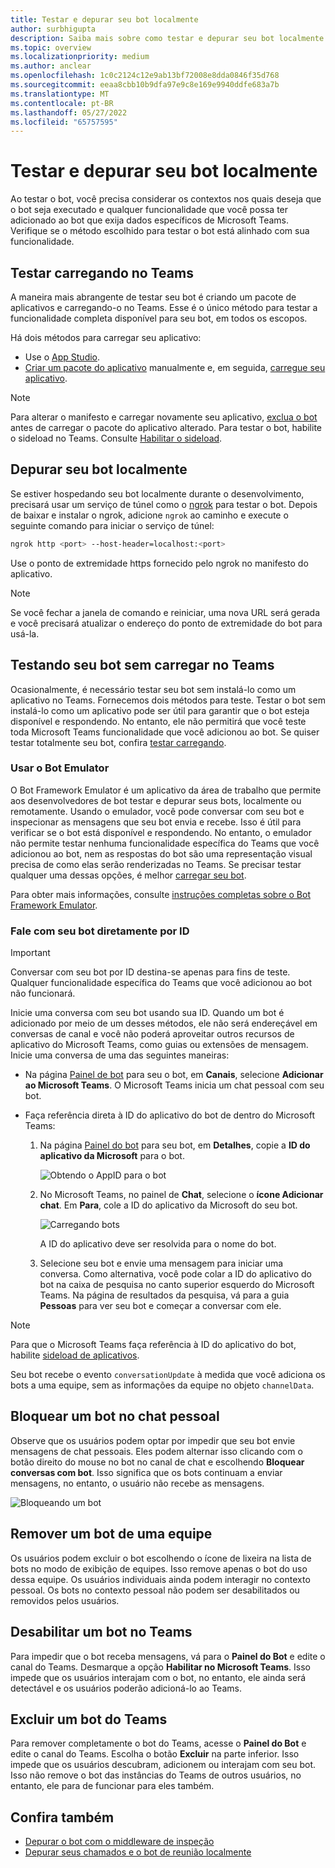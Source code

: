```yaml
---
title: Testar e depurar seu bot localmente
author: surbhigupta
description: Saiba mais sobre como testar e depurar seu bot localmente com um IDE no ambiente do Teams por meio do sideload, fora do Teams usando o Bot Emulador e falando diretamente com seu bot.
ms.topic: overview
ms.localizationpriority: medium
ms.author: anclear
ms.openlocfilehash: 1c0c2124c12e9ab13bf72008e8dda0846f35d768
ms.sourcegitcommit: eeaa8cbb10b9dfa97e9c8e169e9940ddfe683a7b
ms.translationtype: MT
ms.contentlocale: pt-BR
ms.lasthandoff: 05/27/2022
ms.locfileid: "65757595"
---
```

# <a name="test-and-debug-your-bot-locally"></a>Testar e depurar seu bot localmente

Ao testar o bot, você precisa considerar os contextos nos quais deseja que o bot seja executado e qualquer funcionalidade que você possa ter adicionado ao bot que exija dados específicos de Microsoft Teams. Verifique se o método escolhido para testar o bot está alinhado com sua funcionalidade.

## <a name="test-by-uploading-to-teams"></a>Testar carregando no Teams

A maneira mais abrangente de testar seu bot é criando um pacote de aplicativos e carregando-o no Teams. Esse é o único método para testar a funcionalidade completa disponível para seu bot, em todos os escopos.

Há dois métodos para carregar seu aplicativo:

* Use o [App Studio](~/concepts/build-and-test/app-studio-overview.md).
* [Criar um pacote do aplicativo](~/concepts/build-and-test/apps-package.md) manualmente e, em seguida, [carregue seu aplicativo](~/concepts/deploy-and-publish/apps-upload.md).

> [!NOTE]
> Para alterar o manifesto e carregar novamente seu aplicativo, [exclua o bot](#delete-a-bot-from-teams) antes de carregar o pacote do aplicativo alterado.
> Para testar o bot, habilite o sideload no Teams. Consulte [Habilitar o sideload](/microsoftteams/platform/concepts/build-and-test/prepare-your-o365-tenant#enable-custom-teams-apps-and-turn-on-custom-app-uploading).

## <a name="debug-your-bot-locally"></a>Depurar seu bot localmente

Se estiver hospedando seu bot localmente durante o desenvolvimento, precisará usar um serviço de túnel como o [ngrok](https://ngrok.com/) para testar o bot. Depois de baixar e instalar o ngrok, adicione `ngrok` ao caminho e execute o seguinte comando para iniciar o serviço de túnel:

```bash
ngrok http <port> --host-header=localhost:<port>
```

Use o ponto de extremidade https fornecido pelo ngrok no manifesto do aplicativo.

> [!NOTE]
> Se você fechar a janela de comando e reiniciar, uma nova URL será gerada e você precisará atualizar o endereço do ponto de extremidade do bot para usá-la.

## <a name="test-your-bot-without-uploading-to-teams"></a>Testando seu bot sem carregar no Teams

Ocasionalmente, é necessário testar seu bot sem instalá-lo como um aplicativo no Teams. Fornecemos dois métodos para teste. Testar o bot sem instalá-lo como um aplicativo pode ser útil para garantir que o bot esteja disponível e respondendo. No entanto, ele não permitirá que você teste toda Microsoft Teams funcionalidade que você adicionou ao bot. Se quiser testar totalmente seu bot, confira [testar carregando](#test-by-uploading-to-teams).

### <a name="use-the-bot-emulator"></a>Usar o Bot Emulator

O Bot Framework Emulator é um aplicativo da área de trabalho que permite aos desenvolvedores de bot testar e depurar seus bots, localmente ou remotamente. Usando o emulador, você pode conversar com seu bot e inspecionar as mensagens que seu bot envia e recebe. Isso é útil para verificar se o bot está disponível e respondendo. No entanto, o emulador não permite testar nenhuma funcionalidade específica do Teams que você adicionou ao bot, nem as respostas do bot são uma representação visual precisa de como elas serão renderizadas no Teams. Se precisar testar qualquer uma dessas opções, é melhor [carregar seu bot](#test-by-uploading-to-teams).

Para obter mais informações, consulte [instruções completas sobre o Bot Framework Emulator](/azure/bot-service/bot-service-debug-emulator?view=azure-bot-service-4.0&preserve-view=true).

### <a name="talk-to-your-bot-directly-by-id"></a>Fale com seu bot diretamente por ID

> [!Important]
> Conversar com seu bot por ID destina-se apenas para fins de teste. Qualquer funcionalidade específica do Teams que você adicionou ao bot não funcionará.

Inicie uma conversa com seu bot usando sua ID. Quando um bot é adicionado por meio de um desses métodos, ele não será endereçável em conversas de canal e você não poderá aproveitar outros recursos de aplicativo do Microsoft Teams, como guias ou extensões de mensagem. Inicie uma conversa de uma das seguintes maneiras:

* Na página [Painel de bot](https://dev.botframework.com/bots) para seu o bot, em **Canais**, selecione **Adicionar ao Microsoft Teams**. O Microsoft Teams inicia um chat pessoal com seu bot.

* Faça referência direta à ID do aplicativo do bot de dentro do Microsoft Teams:
   1. Na página [Painel do bot](https://dev.botframework.com/bots) para seu bot, em **Detalhes**, copie a **ID do aplicativo da Microsoft** para o bot.
  
      ![Obtendo o AppID para o bot](~/assets/images/bots_appid_botframework.png)
  
   2. No Microsoft Teams, no painel de **Chat**, selecione o **ícone Adicionar chat**. Em **Para**, cole a ID do aplicativo da Microsoft do seu bot.
  
      ![Carregando bots](~/assets/images/bots_uploading.png)

      A ID do aplicativo deve ser resolvida para o nome do bot.

   3. Selecione seu bot e envie uma mensagem para iniciar uma conversa.
      Como alternativa, você pode colar a ID do aplicativo do bot na caixa de pesquisa no canto superior esquerdo do Microsoft Teams. Na página de resultados da pesquisa, vá para a guia **Pessoas** para ver seu bot e começar a conversar com ele.

> [!Note]
> Para que o Microsoft Teams faça referência à ID do aplicativo do bot, habilite [sideload de aplicativos](/microsoftteams/platform/concepts/build-and-test/prepare-your-o365-tenant#enable-custom-teams-apps-and-turn-on-custom-app-uploading).

Seu bot recebe o evento `conversationUpdate` à medida que você adiciona os bots a uma equipe, sem as informações da equipe no objeto `channelData`.

## <a name="block-a-bot-in-personal-chat"></a>Bloquear um bot no chat pessoal

Observe que os usuários podem optar por impedir que seu bot envie mensagens de chat pessoais. Eles podem alternar isso clicando com o botão direito do mouse no bot no canal de chat e escolhendo **Bloquear conversas com bot**. Isso significa que os bots continuam a enviar mensagens, no entanto, o usuário não recebe as mensagens.

![Bloqueando um bot](~/assets/images/bots/botdisable.png)

## <a name="remove-a-bot-from-a-team"></a>Remover um bot de uma equipe

Os usuários podem excluir o bot escolhendo o ícone de lixeira na lista de bots no modo de exibição de equipes. Isso remove apenas o bot do uso dessa equipe. Os usuários individuais ainda podem interagir no contexto pessoal. Os bots no contexto pessoal não podem ser desabilitados ou removidos pelos usuários.

## <a name="disable-a-bot-in-teams"></a>Desabilitar um bot no Teams

Para impedir que o bot receba mensagens, vá para o **Painel do Bot** e edite o canal do Teams. Desmarque a opção **Habilitar no Microsoft Teams**. Isso impede que os usuários interajam com o bot, no entanto, ele ainda será detectável e os usuários poderão adicioná-lo ao Teams.

## <a name="delete-a-bot-from-teams"></a>Excluir um bot do Teams

Para remover completamente o bot do Teams, acesse o **Painel do Bot** e edite o canal do Teams. Escolha o botão **Excluir** na parte inferior. Isso impede que os usuários descubram, adicionem ou interajam com seu bot. Isso não remove o bot das instâncias do Teams de outros usuários, no entanto, ele para de funcionar para eles também.

## <a name="see-also"></a>Confira também

* [Depurar o bot com o middleware de inspeção](/azure/bot-service/bot-service-debug-inspection-middleware)
* [Depurar seus chamados e o bot de reunião localmente](~/bots/calls-and-meetings/debugging-local-testing-calling-meeting-bots.md)
